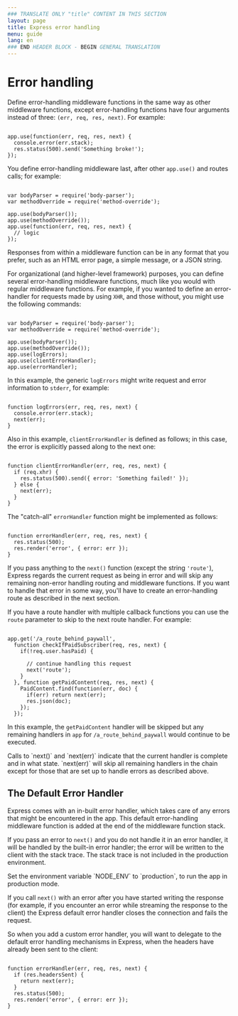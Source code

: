 ```yaml
---
### TRANSLATE ONLY "title" CONTENT IN THIS SECTION
layout: page
title: Express error handling
menu: guide
lang: en
### END HEADER BLOCK - BEGIN GENERAL TRANSLATION
---
```


# Error handling

Define error-handling middleware functions in the same way as other middleware functions,
except error-handling functions have four arguments instead of three:
`(err, req, res, next)`. For example:

<pre><code class="language-javascript" translate="no">
app.use(function(err, req, res, next) {
  console.error(err.stack);
  res.status(500).send('Something broke!');
});
</code></pre>

You define error-handling middleware last, after other `app.use()` and routes calls; for example:

<pre><code class="language-javascript" translate="no">
var bodyParser = require('body-parser');
var methodOverride = require('method-override');

app.use(bodyParser());
app.use(methodOverride());
app.use(function(err, req, res, next) {
  // logic
});
</code></pre>

Responses from within a middleware function can be in any format that you prefer, such as an HTML error page, a simple message, or a JSON string.

For organizational (and higher-level framework) purposes, you can define
several error-handling middleware functions, much like you would with
regular middleware functions. For example, if you wanted to define an error-handler
for requests made by using `XHR`, and those without, you might use the following commands:

<pre><code class="language-javascript" translate="no">
var bodyParser = require('body-parser');
var methodOverride = require('method-override');

app.use(bodyParser());
app.use(methodOverride());
app.use(logErrors);
app.use(clientErrorHandler);
app.use(errorHandler);
</code></pre>

In this example, the generic `logErrors` might write request and
error information to `stderr`, for example:

<pre><code class="language-javascript" translate="no">
function logErrors(err, req, res, next) {
  console.error(err.stack);
  next(err);
}
</code></pre>

Also in this example, `clientErrorHandler` is defined as follows; in this case, the error is explicitly passed along to the next one:

<pre><code class="language-javascript" translate="no">
function clientErrorHandler(err, req, res, next) {
  if (req.xhr) {
    res.status(500).send({ error: 'Something failed!' });
  } else {
    next(err);
  }
}
</code></pre>

The "catch-all" `errorHandler` function might be implemented as follows:

<pre><code class="language-javascript" translate="no">
function errorHandler(err, req, res, next) {
  res.status(500);
  res.render('error', { error: err });
}
</code></pre>

If you pass anything to the `next()` function (except the string `'route'`), Express regards the current request as being in error and will skip any remaining non-error handling routing and middleware functions. If you want to handle that error in some way, you'll have to create an error-handling route as described in the next section.

If you have a route handler with multiple callback functions you can use the `route` parameter to skip to the next route handler.  For example:

<pre><code class="language-javascript" translate="no">
app.get('/a_route_behind_paywall', 
  function checkIfPaidSubscriber(req, res, next) {
    if(!req.user.hasPaid) { 
    
      // continue handling this request 
      next('route');
    }
  }, function getPaidContent(req, res, next) {
    PaidContent.find(function(err, doc) {
      if(err) return next(err);
      res.json(doc);
    });
  });
</code></pre> 

In this example, the `getPaidContent` handler will be skipped but any remaining handlers in `app` for `/a_route_behind_paywall` would continue to be executed.

<div class="doc-box doc-info" markdown="1">
Calls to `next()` and `next(err)` indicate that the current handler is complete and in what state.  `next(err)` will skip all remaining handlers in the chain except for those that are set up to handle errors as described above.
</div>

## The Default Error Handler

Express comes with an in-built error handler, which takes care of any errors that might be encountered in the app. This default error-handling middleware function is added at the end of the middleware function stack.

If you pass an error to `next()` and you do not handle it in
an error handler, it will be handled by the built-in error handler; the error will be written to the client with the
stack trace. The stack trace is not included in the production environment.

<div class="doc-box doc-info" markdown="1">
Set the environment variable `NODE_ENV` to `production`, to run the app in production mode.
</div>

If you call `next()` with an error after you have started writing the
response (for example, if you encounter an error while streaming the
response to the client) the Express default error handler closes the
connection and fails the request.

So when you add a custom error handler, you will want to delegate to
the default error handling mechanisms in Express, when the headers
have already been sent to the client:

<pre><code class="language-javascript" translate="no">
function errorHandler(err, req, res, next) {
  if (res.headersSent) {
    return next(err);
  }
  res.status(500);
  res.render('error', { error: err });
}
</code></pre>
